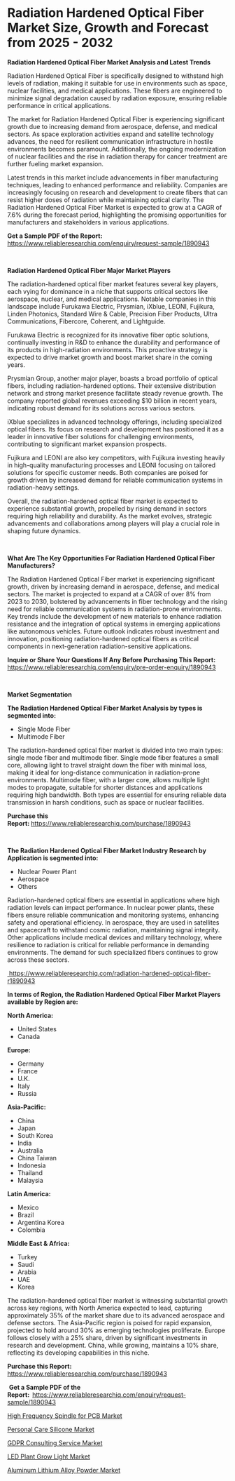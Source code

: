 <p><h1>Radiation Hardened Optical Fiber Market Size, Growth and Forecast from 2025 - 2032</h1></p><p><strong>Radiation Hardened Optical Fiber Market Analysis and Latest Trends</strong></p>
<p><p>Radiation Hardened Optical Fiber is specifically designed to withstand high levels of radiation, making it suitable for use in environments such as space, nuclear facilities, and medical applications. These fibers are engineered to minimize signal degradation caused by radiation exposure, ensuring reliable performance in critical applications.</p><p>The market for Radiation Hardened Optical Fiber is experiencing significant growth due to increasing demand from aerospace, defense, and medical sectors. As space exploration activities expand and satellite technology advances, the need for resilient communication infrastructure in hostile environments becomes paramount. Additionally, the ongoing modernization of nuclear facilities and the rise in radiation therapy for cancer treatment are further fueling market expansion.</p><p>Latest trends in this market include advancements in fiber manufacturing techniques, leading to enhanced performance and reliability. Companies are increasingly focusing on research and development to create fibers that can resist higher doses of radiation while maintaining optical clarity. The Radiation Hardened Optical Fiber Market is expected to grow at a CAGR of 7.6% during the forecast period, highlighting the promising opportunities for manufacturers and stakeholders in various applications.</p></p>
<p><strong>Get a Sample PDF of the Report:&nbsp;</strong> <a href="https://www.reliableresearchiq.com/enquiry/request-sample/1890943?utm_campaign=1137&utm_medium=2&utm_source=Github&utm_content=ia&utm_term=04022025&utm_id=radiation-hardened-optical-fiber">https://www.reliableresearchiq.com/enquiry/request-sample/1890943</a></p>
<p>&nbsp;</p>
<p><strong>Radiation Hardened Optical Fiber Major Market Players</strong></p>
<p><p>The radiation-hardened optical fiber market features several key players, each vying for dominance in a niche that supports critical sectors like aerospace, nuclear, and medical applications. Notable companies in this landscape include Furukawa Electric, Prysmian, iXblue, LEONI, Fujikura, Linden Photonics, Standard Wire & Cable, Precision Fiber Products, Ultra Communications, Fibercore, Coherent, and Lightguide.</p><p>Furukawa Electric is recognized for its innovative fiber optic solutions, continually investing in R&D to enhance the durability and performance of its products in high-radiation environments. This proactive strategy is expected to drive market growth and boost market share in the coming years.</p><p>Prysmian Group, another major player, boasts a broad portfolio of optical fibers, including radiation-hardened options. Their extensive distribution network and strong market presence facilitate steady revenue growth. The company reported global revenues exceeding $10 billion in recent years, indicating robust demand for its solutions across various sectors.</p><p>iXblue specializes in advanced technology offerings, including specialized optical fibers. Its focus on research and development has positioned it as a leader in innovative fiber solutions for challenging environments, contributing to significant market expansion prospects.</p><p>Fujikura and LEONI are also key competitors, with Fujikura investing heavily in high-quality manufacturing processes and LEONI focusing on tailored solutions for specific customer needs. Both companies are poised for growth driven by increased demand for reliable communication systems in radiation-heavy settings.</p><p>Overall, the radiation-hardened optical fiber market is expected to experience substantial growth, propelled by rising demand in sectors requiring high reliability and durability. As the market evolves, strategic advancements and collaborations among players will play a crucial role in shaping future dynamics.</p></p>
<p>&nbsp;</p>
<p><strong>What Are The Key Opportunities For Radiation Hardened Optical Fiber Manufacturers?</strong></p>
<p><p>The Radiation Hardened Optical Fiber market is experiencing significant growth, driven by increasing demand in aerospace, defense, and medical sectors. The market is projected to expand at a CAGR of over 8% from 2023 to 2030, bolstered by advancements in fiber technology and the rising need for reliable communication systems in radiation-prone environments. Key trends include the development of new materials to enhance radiation resistance and the integration of optical systems in emerging applications like autonomous vehicles. Future outlook indicates robust investment and innovation, positioning radiation-hardened optical fibers as critical components in next-generation radiation-sensitive applications.</p></p>
<p><strong>Inquire or Share Your Questions If Any Before Purchasing This Report:</strong> <a href="https://www.reliableresearchiq.com/enquiry/pre-order-enquiry/1890943?utm_campaign=1137&utm_medium=2&utm_source=Github&utm_content=ia&utm_term=04022025&utm_id=radiation-hardened-optical-fiber">https://www.reliableresearchiq.com/enquiry/pre-order-enquiry/1890943</a></p>
<p>&nbsp;</p>
<p><strong>Market Segmentation</strong></p>
<p><strong>The Radiation Hardened Optical Fiber Market Analysis by types is segmented into:</strong></p>
<p><ul><li>Single Mode Fiber</li><li>Multimode Fiber</li></ul></p>
<p><p>The radiation-hardened optical fiber market is divided into two main types: single mode fiber and multimode fiber. Single mode fiber features a small core, allowing light to travel straight down the fiber with minimal loss, making it ideal for long-distance communication in radiation-prone environments. Multimode fiber, with a larger core, allows multiple light modes to propagate, suitable for shorter distances and applications requiring high bandwidth. Both types are essential for ensuring reliable data transmission in harsh conditions, such as space or nuclear facilities.</p></p>
<p><strong>Purchase this Report:&nbsp;</strong><a href="https://www.reliableresearchiq.com/purchase/1890943?utm_campaign=1137&utm_medium=2&utm_source=Github&utm_content=ia&utm_term=04022025&utm_id=radiation-hardened-optical-fiber">https://www.reliableresearchiq.com/purchase/1890943</a></p>
<p>&nbsp;</p>
<p><strong>The Radiation Hardened Optical Fiber Market Industry Research by Application is segmented into:</strong></p>
<p><ul><li>Nuclear Power Plant</li><li>Aerospace</li><li>Others</li></ul></p>
<p><p>Radiation-hardened optical fibers are essential in applications where high radiation levels can impact performance. In nuclear power plants, these fibers ensure reliable communication and monitoring systems, enhancing safety and operational efficiency. In aerospace, they are used in satellites and spacecraft to withstand cosmic radiation, maintaining signal integrity. Other applications include medical devices and military technology, where resilience to radiation is critical for reliable performance in demanding environments. The demand for such specialized fibers continues to grow across these sectors.</p></p>
<p><a href="https://www.reliableresearchiq.com/radiation-hardened-optical-fiber-r1890943?utm_campaign=1137&utm_medium=2&utm_source=Github&utm_content=ia&utm_term=04022025&utm_id=radiation-hardened-optical-fiber">&nbsp;https://www.reliableresearchiq.com/radiation-hardened-optical-fiber-r1890943</a></p>
<p><strong>In terms of Region, the Radiation Hardened Optical Fiber Market Players available by Region are:</strong></p>
<p>
    <p> <strong> North America: </strong>
        <ul>
            <li>United States</li>
            <li>Canada</li>
        </ul>
        </p> 
    <p> <strong> Europe: </strong>
        <ul>
            <li>Germany</li>
            <li>France</li>
            <li>U.K.</li>
            <li>Italy</li>
            <li>Russia</li>
        </ul>
        </p> 
    <p> <strong> Asia-Pacific: </strong>
        <ul>
            <li>China</li>
            <li>Japan</li>
            <li>South Korea</li>
            <li>India</li>
            <li>Australia</li>
            <li>China Taiwan</li>
            <li>Indonesia</li>
            <li>Thailand</li>
            <li>Malaysia</li>
        </ul>
        </p> 
    <p> <strong> Latin America: </strong>
        <ul>
            <li>Mexico</li>
            <li>Brazil</li>
            <li>Argentina Korea</li>
            <li>Colombia</li>
        </ul>
        </p> 
    <p> <strong> Middle East & Africa: </strong>
        <ul>
            <li>Turkey</li>
            <li>Saudi</li>
            <li>Arabia</li>
            <li>UAE</li>
            <li>Korea</li>
        </ul>
    </p>
    </p>
<p><p>The radiation-hardened optical fiber market is witnessing substantial growth across key regions, with North America expected to lead, capturing approximately 35% of the market share due to its advanced aerospace and defense sectors. The Asia-Pacific region is poised for rapid expansion, projected to hold around 30% as emerging technologies proliferate. Europe follows closely with a 25% share, driven by significant investments in research and development. China, while growing, maintains a 10% share, reflecting its developing capabilities in this niche.</p></p>
<p><strong>Purchase this Report: </strong><a href="https://www.reliableresearchiq.com/purchase/1890943?utm_campaign=1137&utm_medium=2&utm_source=Github&utm_content=ia&utm_term=04022025&utm_id=radiation-hardened-optical-fiber">https://www.reliableresearchiq.com/purchase/1890943</a></p>
<p>&nbsp;<strong>Get a Sample PDF of the Report:&nbsp;&nbsp;</strong><a href="https://www.reliableresearchiq.com/enquiry/request-sample/1890943?utm_campaign=1137&utm_medium=2&utm_source=Github&utm_content=ia&utm_term=04022025&utm_id=radiation-hardened-optical-fiber">https://www.reliableresearchiq.com/enquiry/request-sample/1890943</a></p>
<p><strong></strong></p>
<p><p><a href="https://www.linkedin.com/pulse/high-frequency-spindle-pcb-market-trendssector-overview-qg7fc?utm_campaign=1137&utm_medium=2&utm_source=Github&utm_content=ia&utm_term=04022025&utm_id=radiation-hardened-optical-fiber">High Frequency Spindle for PCB Market</a></p><p><a href="https://github.com/peddicehle/Market-Research-Report-List-1/blob/main/personal-care-silicone-market.md?utm_campaign=1137&utm_medium=2&utm_source=Github&utm_content=ia&utm_term=04022025&utm_id=radiation-hardened-optical-fiber">Personal Care Silicone Market</a></p><p><a href="https://www.linkedin.com/pulse/gdpr-consulting-service-market-growth-outlook-global-industry-i1akc?utm_campaign=1137&utm_medium=2&utm_source=Github&utm_content=ia&utm_term=04022025&utm_id=radiation-hardened-optical-fiber">GDPR Consulting Service Market</a></p><p><a href="https://www.linkedin.com/pulse/led-plant-grow-light-market-evolution-future-outlook-forecasting-zv79f?utm_campaign=1137&utm_medium=2&utm_source=Github&utm_content=ia&utm_term=04022025&utm_id=radiation-hardened-optical-fiber">LED Plant Grow Light Market</a></p><p><a href="https://github.com/ahmalaloanne/Market-Research-Report-List-1/blob/main/aluminum-lithium-alloy-powder-market.md?utm_campaign=1137&utm_medium=2&utm_source=Github&utm_content=ia&utm_term=04022025&utm_id=radiation-hardened-optical-fiber">Aluminum Lithium Alloy Powder Market</a></p></p>